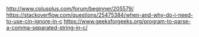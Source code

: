
http://www.cplusplus.com/forum/beginner/205579/
https://stackoverflow.com/questions/25475384/when-and-why-do-i-need-to-use-cin-ignore-in-c
https://www.geeksforgeeks.org/program-to-parse-a-comma-separated-string-in-c/

